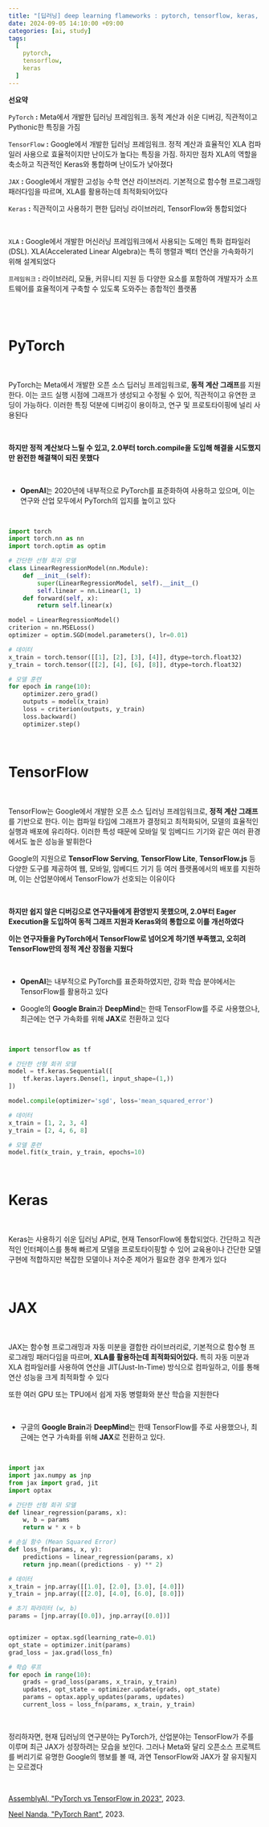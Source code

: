 ```yaml
---
title: "[딥러닝] deep learning flameworks : pytorch, tensorflow, keras, jax"
date: 2024-09-05 14:10:00 +09:00
categories: [ai, study]
tags:
  [
    pytorch,
    tensorflow,
    keras
  ]
---
```


**선요약**

`PyTorch` **:** Meta에서 개발한 딥러닝 프레임워크. 동적 계산과 쉬운 디버깅, 직관적이고 Pythonic한 특징을 가짐

`TensorFlow` **:** Google에서 개발한 딥러닝 프레임워크. 정적 계산과 효율적인 XLA 컴파일러 사용으로 효율적이지만 난이도가 높다는 특징을 가짐. 하지만 점차 XLA의 역할을 축소하고 직관적인 Keras와 통합하며 난이도가 낮아졌다

`JAX` **:** Google에서 개발한 고성능 수학 연산 라이브러리. 기본적으로 함수형 프로그래밍 패러다임을 따르며, XLA를 활용하는데 최적화되어있다

`Keras` **:** 직관적이고 사용하기 편한 딥러닝 라이브러리, TensorFlow와 통합되었다

<br/>

`XLA` **:** Google에서 개발한 머신러닝 프레임워크에서 사용되는 도메인 특화 컴파일러(DSL). XLA(Accelerated Linear Algebra)는 특히 행렬과 벡터 연산을 가속화하기 위해 설계되었다

`프레임워크` **:** 라이브러리, 모듈, 커뮤니티 지원 등 다양한 요소를 포함하여 개발자가 소프트웨어를 효율적이게 구축할 수 있도록 도와주는 종합적인 플랫폼

<br/>
<br/>

# **PyTorch**

<br/>

PyTorch는 Meta에서 개발한 오픈 소스 딥러닝 프레임워크로, **동적 계산 그래프**를 지원한다. 이는 코드 실행 시점에 그래프가 생성되고 수정될 수 있어, 직관적이고 유연한 코딩이 가능하다. 이러한 특징 덕분에 디버깅이 용이하고, 연구 및 프로토타이핑에 널리 사용된다

<br/>

**하지만 정적 계산보다 느릴 수 있고, 2.0부터 torch.compile을 도입해 해결을 시도했지만 완전한 해결책이 되진 못했다**

<br/>

- **OpenAI**는 2020년에 내부적으로 PyTorch를 표준화하여 사용하고 있으며, 이는 연구와 산업 모두에서 PyTorch의 입지를 높이고 있다

<br/>

```python
import torch
import torch.nn as nn
import torch.optim as optim

# 간단한 선형 회귀 모델
class LinearRegressionModel(nn.Module):
    def __init__(self):
        super(LinearRegressionModel, self).__init__()
        self.linear = nn.Linear(1, 1)
    def forward(self, x):
        return self.linear(x)

model = LinearRegressionModel()
criterion = nn.MSELoss()
optimizer = optim.SGD(model.parameters(), lr=0.01)

# 데이터
x_train = torch.tensor([[1], [2], [3], [4]], dtype=torch.float32)
y_train = torch.tensor([[2], [4], [6], [8]], dtype=torch.float32)

# 모델 훈련
for epoch in range(10):
    optimizer.zero_grad()
    outputs = model(x_train)
    loss = criterion(outputs, y_train)
    loss.backward()
    optimizer.step()
```

<br/>

# **TensorFlow**

<br/>

TensorFlow는 Google에서 개발한 오픈 소스 딥러닝 프레임워크로, **정적 계산 그래프**를 기반으로 한다. 이는 컴파일 타임에 그래프가 결정되고 최적화되어, 모델의 효율적인 실행과 배포에 유리하다. 이러한 특성 때문에 모바일 및 임베디드 기기와 같은 여러 환경에서도 높은 성능을 발휘한다

Google의 지원으로 **TensorFlow Serving**, **TensorFlow Lite**, **TensorFlow.js** 등 다양한 도구를 제공하여 웹, 모바일, 임베디드 기기 등 여러 플랫폼에서의 배포를 지원하며, 이는 산업분야에서 TensorFlow가 선호되는 이유이다

<br/>

**하지만 쉽지 않은 디버깅으로 연구자들에게 환영받지 못했으며, 2.0부터 Eager Execution을 도입하여 동적 그래프 지원과 Keras와의 통합으로 이를 개선하였다**

**이는 연구자들을 PyTorch에서 TensorFlow로 넘어오게 하기엔 부족했고, 오히려 TensorFlow만의 정적 계산 장점을 지웠다** 

<br/>

- **OpenAI**는 내부적으로 PyTorch를 표준화하였지만, 강화 학습 분야에서는 TensorFlow를 활용하고 있다

- Google의 **Google Brain**과 **DeepMind**는 한때 TensorFlow를 주로 사용했으나, 최근에는 연구 가속화를 위해 **JAX**로 전환하고 있다

<br/>

```python
import tensorflow as tf

# 간단한 선형 회귀 모델
model = tf.keras.Sequential([
    tf.keras.layers.Dense(1, input_shape=(1,))
])

model.compile(optimizer='sgd', loss='mean_squared_error')

# 데이터
x_train = [1, 2, 3, 4]
y_train = [2, 4, 6, 8]

# 모델 훈련
model.fit(x_train, y_train, epochs=10)
```

<br/>

# **Keras**

<br/>

Keras는 사용하기 쉬운 딥러닝 API로, 현재 TensorFlow에 통합되었다. 간단하고 직관적인 인터페이스를 통해 빠르게 모델을 프로토타이핑할 수 있어 교육용이나 간단한 모델 구현에 적합하지만 복잡한 모델이나 저수준 제어가 필요한 경우 한계가 있다


<br/>

# **JAX**

<br/>

JAX는 함수형 프로그래밍과 자동 미분을 결합한 라이브러리로, 기본적으로 함수형 프로그래밍 패러다임을 따르며, **XLA를 활용하는데 최적화되어있다.** 특히 자동 미분과 XLA 컴파일러를 사용하여 연산을 JIT(Just-In-Time) 방식으로 컴파일하고, 이를 통해 연산 성능을 크게 최적화할 수 있다

또한 여러 GPU 또는 TPU에서 쉽게 자동 병렬화와 분산 학습을 지원한다

<br/>

- 구글의 **Google Brain**과 **DeepMind**는 한때 TensorFlow를 주로 사용했으나, 최근에는 연구 가속화를 위해 **JAX**로 전환하고 있다. 

<br/>

```python
import jax
import jax.numpy as jnp
from jax import grad, jit
import optax

# 간단한 선형 회귀 모델
def linear_regression(params, x):
    w, b = params
    return w * x + b

# 손실 함수 (Mean Squared Error)
def loss_fn(params, x, y):
    predictions = linear_regression(params, x)
    return jnp.mean((predictions - y) ** 2)

# 데이터
x_train = jnp.array([[1.0], [2.0], [3.0], [4.0]])
y_train = jnp.array([[2.0], [4.0], [6.0], [8.0]])

# 초기 파라미터 (w, b)
params = [jnp.array([0.0]), jnp.array([0.0])]


optimizer = optax.sgd(learning_rate=0.01)
opt_state = optimizer.init(params)
grad_loss = jax.grad(loss_fn)

# 학습 루프
for epoch in range(10):
    grads = grad_loss(params, x_train, y_train)
    updates, opt_state = optimizer.update(grads, opt_state)
    params = optax.apply_updates(params, updates)
    current_loss = loss_fn(params, x_train, y_train)
```

<br/>

정리하자면, 현재 딥러닝의 연구분야는 PyTorch가, 산업분야는 TensorFlow가 주를 이루며 최근 JAX가 성장하려는 모습을 보인다. 그러나 Meta와 달리 오픈소스 프로젝트를 버리기로 유명한 Google의 행보를 볼 때, 과연 TensorFlow와 JAX가 잘 유지될지는 모르겠다

<br/>

[AssemblyAI, "PyTorch vs TensorFlow in 2023"](https://www.assemblyai.com/blog/pytorch-vs-tensorflow-in-2023/), 2023.

[Neel Nanda, "PyTorch Rant"](https://neel04.github.io/my-website/blog/pytorch_rant/), 2023.

